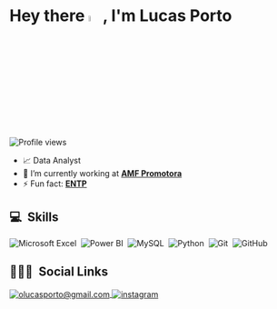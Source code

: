 <h1 align="left">Hey there <img src="https://raw.githubusercontent.com/kaueMarques/kaueMarques/master/hi.gif" width=5%>, I'm Lucas Porto</h1>
<p align="left"> <img src="https://komarev.com/ghpvc/?username=olucasporto&color=blue" alt="Profile views" /> </p>

- 📈 Data Analyst
- 🔭 I’m currently working at **[AMF Promotora](https://www.amfpromotora.com.br/home)**
- ⚡ Fun fact: **[ENTP](https://www.16personalities.com/entp-personality)**

## 💻 &nbsp;Skills

![Microsoft Excel](https://img.shields.io/badge/-Microsoft_Excel-05122A?style=flat&logo=microsoftexcel)&nbsp;
![Power BI](https://img.shields.io/badge/-Power_BI-05122A?style=flat&logo=powerbi)&nbsp;
![MySQL](https://img.shields.io/badge/-MySQL-05122A?style=flat&logo=mysql)&nbsp;
![Python](https://img.shields.io/badge/-Python-05122A?style=flat&logo=python)&nbsp;
![Git](https://img.shields.io/badge/-Git-05122A?style=flat&logo=git)&nbsp;
![GitHub](https://img.shields.io/badge/-GitHub-05122A?style=flat&logo=github)&nbsp;

## 👨🏽‍🦲 &nbsp;Social Links

<a href="mailto:olucasporto@gmail.com" target="_blank">
  <img align="center" src="https://img.shields.io/badge/-olucasporto@gmail.com-05122A?style=flat&logo=gmail" alt="olucasporto@gmail.com"/>
</a>
<a href="https://www.instagram.com/porto.gif/" target="_blank">
 <img align="center" src="https://img.shields.io/badge/-porto.gif-05122A?style=flat&logo=instagram" alt="instagram"/>
</a>
